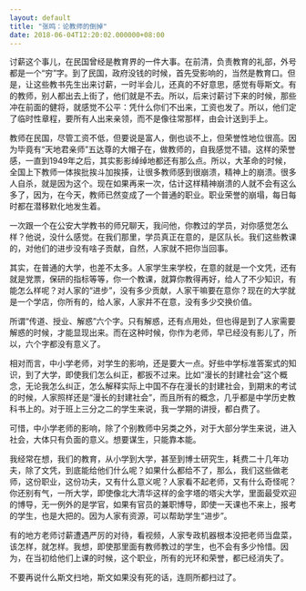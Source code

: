 ```yaml
---
layout: default
title: "张鸣：论教师的倒掉"
date: 2018-06-04T12:20:02.000000+08:00
---
```


讨薪这个事儿，在民国曾经是教育界的一件大事。在前清，负责教育的礼部，外号都是一个‌‌“穷‌‌”字。到了民国，政府没钱的时候，首先受影响的，当然是教育口。但是，让这些教书先生出来讨薪，一时半会儿，还真的不好意思，感觉有辱斯文。有的教师，别人都出去上街了，他们就是不去。所以，后来讨薪讨下来的时候，那些冲在前面的健将，就感觉不公平：凭什么你们不出来，工资也发了。所以，他们定了临时性章程，要所有人出来亲领，而不是像往常那样，由会计送到手上。

教师在民国，尽管工资不低，但要说是富人，倒也谈不上，但荣誉性地位很高。因为毕竟有‌‌“天地君亲师‌‌”五达尊的大帽子在，做教师的，自我感觉不错。这样的荣誉感，一直到1949年之后，其实影影绰绰地都还有那么点。所以，大革命的时候，全国上下教师一体挨批挨斗加挨揍，让很多教师感到很崩溃，精神上的崩溃。很多人自杀，就是因为这个。现在如果再来一次，估计这样精神崩溃的人就不会有这么多了，因为，在今天，教师已然变成了一个普通的职业。职业荣誉的崩塌，每日每时都在潜移默化地发生着。

一次跟一个在公安大学教书的师兄聊天，我问他，你教过的学员，对你感觉怎么样？他说，没什么感觉。在我们那里，学员真正在意的，是区队长。我们这些教课的，对他们的进步没有啥子贡献，自然，人家就不把你当回事。

其实，在普通的大学，也差不太多。人家学生来学校，在意的就是一个文凭，还有就是党票，保研的指标等等，你一个教课，就算你教得再好，给人了不少知识，有能怎么样呢？对人家的‌‌“进步‌‌”，没有多少贡献，人家干嘛要在意你？现在的大学就是一个学店，你所有的，给人家，人家并不在意，没有多少交换价值。

所谓‌‌“传道、授业、解惑‌‌”六个字。只有解惑，还有点用处，但也得是到了人家需要解惑的时候，才能显现出来。而在这种时候，你作为老师，早已经没有影儿了，所以，六个字都没有意义了。

相对而言，中小学老师，对学生的影响，还是要大一点。好些中学标准答案式的知识，到了大学，即使我们怎么纠正，都扳不过来。比如‌‌“漫长的封建社会‌‌”这个概念，无论我怎么纠正，怎么解释实际上中国不存在漫长的封建社会，到期末的考试的时候，人家照样还是‌‌“漫长的封建社会‌‌”，而且所有的概念，几乎都是中学历史教科书上的。对于班上三分之二的学生来说，我一学期的讲授，都白费了。

可惜，中小学老师的影响，除了个别教师中另类之外，对于大部分学生来说，进入社会，大体只有负面的意义。想要谋生，只能靠本能。

我经常在想，我们的教育，从小学到大学，甚至到博士研究生，耗费二十几年功夫，除了文凭，到底能给他们什么呢？如果什么都给不了，那么，我们这些做老师，这份职业，这份功夫，又有什么意义呢？人家看不起老师，又有什么奇怪呢？你还别有气，一所大学，即使像北大清华这样的金字塔的塔尖大学，里面最受欢迎的博导，无一例外的是学官，如果有官员的兼职博导，即使一天课也不来上，报考的学生，也是大把的。因为人家有资源，可以帮助学生‌‌“进步‌‌”。

有的地方老师讨薪遭遇严厉的对待，看视频，人家专政机器根本没把老师当盘菜，该怎样，就怎样。我想，即使那里面有教师教过的学生，也不会有多少怜惜。因为，在当初给他们上课的时候，这个职业，所有的光环和荣誉，都已经消失了。

不要再说什么斯文扫地，斯文如果没有死的话，连厕所都扫过了。


